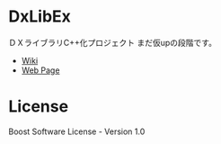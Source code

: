 ﻿# DxLibEx
ＤＸライブラリC++化プロジェクト
まだ仮upの段階です。

- [Wiki](https://github.com/Nagarei/DxLibEx/wiki)
- [Web Page](http://nagarei.github.io/DxLibEx/index.html)

# License
Boost Software License - Version 1.0
